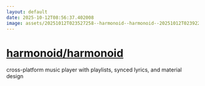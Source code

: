 ```yaml
---
layout: default
date: 2025-10-12T08:56:37.402008
image: assets/20251012T023527258--harmonoid--harmonoid--20251012T023922202--cropped.png
---
```


# [harmonoid/harmonoid](https://github.com/harmonoid/harmonoid)

cross-platform music player with playlists, synced lyrics, and material design
